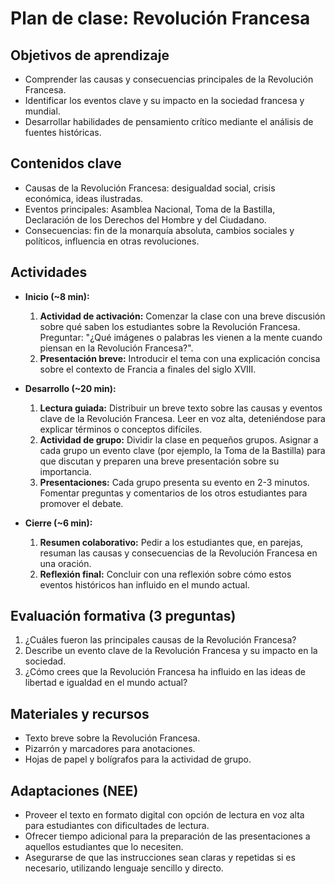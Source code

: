 # Plan de clase: Revolución Francesa

## Objetivos de aprendizaje
- Comprender las causas y consecuencias principales de la Revolución Francesa.
- Identificar los eventos clave y su impacto en la sociedad francesa y mundial.
- Desarrollar habilidades de pensamiento crítico mediante el análisis de fuentes históricas.

## Contenidos clave
- Causas de la Revolución Francesa: desigualdad social, crisis económica, ideas ilustradas.
- Eventos principales: Asamblea Nacional, Toma de la Bastilla, Declaración de los Derechos del Hombre y del Ciudadano.
- Consecuencias: fin de la monarquía absoluta, cambios sociales y políticos, influencia en otras revoluciones.

## Actividades

- **Inicio (~8 min):**
  1. **Actividad de activación:** Comenzar la clase con una breve discusión sobre qué saben los estudiantes sobre la Revolución Francesa. Preguntar: "¿Qué imágenes o palabras les vienen a la mente cuando piensan en la Revolución Francesa?".
  2. **Presentación breve:** Introducir el tema con una explicación concisa sobre el contexto de Francia a finales del siglo XVIII.

- **Desarrollo (~20 min):**
  1. **Lectura guiada:** Distribuir un breve texto sobre las causas y eventos clave de la Revolución Francesa. Leer en voz alta, deteniéndose para explicar términos o conceptos difíciles.
  2. **Actividad de grupo:** Dividir la clase en pequeños grupos. Asignar a cada grupo un evento clave (por ejemplo, la Toma de la Bastilla) para que discutan y preparen una breve presentación sobre su importancia.
  3. **Presentaciones:** Cada grupo presenta su evento en 2-3 minutos. Fomentar preguntas y comentarios de los otros estudiantes para promover el debate.

- **Cierre (~6 min):**
  1. **Resumen colaborativo:** Pedir a los estudiantes que, en parejas, resuman las causas y consecuencias de la Revolución Francesa en una oración.
  2. **Reflexión final:** Concluir con una reflexión sobre cómo estos eventos históricos han influido en el mundo actual.

## Evaluación formativa (3 preguntas)
1. ¿Cuáles fueron las principales causas de la Revolución Francesa?
2. Describe un evento clave de la Revolución Francesa y su impacto en la sociedad.
3. ¿Cómo crees que la Revolución Francesa ha influido en las ideas de libertad e igualdad en el mundo actual?

## Materiales y recursos
- Texto breve sobre la Revolución Francesa.
- Pizarrón y marcadores para anotaciones.
- Hojas de papel y bolígrafos para la actividad de grupo.

## Adaptaciones (NEE)
- Proveer el texto en formato digital con opción de lectura en voz alta para estudiantes con dificultades de lectura.
- Ofrecer tiempo adicional para la preparación de las presentaciones a aquellos estudiantes que lo necesiten.
- Asegurarse de que las instrucciones sean claras y repetidas si es necesario, utilizando lenguaje sencillo y directo.
